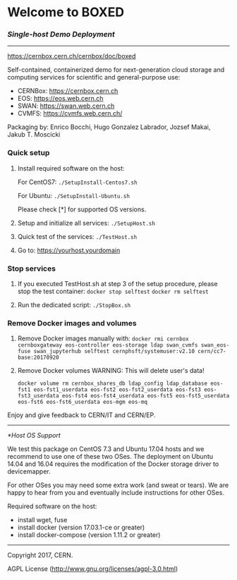 # Welcome to BOXED
### *Single-host Demo Deployment*

-----

https://cernbox.cern.ch/cernbox/doc/boxed

Self-contained, containerized demo for next-generation cloud storage and computing services for scientific and general-purpose use:

 - CERNBox: https://cernbox.cern.ch
 - EOS: https://eos.web.cern.ch
 - SWAN: https://swan.web.cern.ch
 - CVMFS: https://cvmfs.web.cern.ch/

Packaging by: Enrico Bocchi, Hugo Gonzalez Labrador, Jozsef Makai, Jakub T. Moscicki



### Quick setup

 1. Install required software on the host:

    For CentOS7:	`./SetupInstall-Centos7.sh`

    For Ubuntu:		`./SetupInstall-Ubuntu.sh`

    Please check [*] for supported OS versions.


 2. Setup and initialize all services: 
    `./SetupHost.sh`


 3. Quick test of the services:
    `./TestHost.sh`


 4. Go to: https://yourhost.yourdomain



### Stop services

 1. If you executed TestHost.sh at step 3 of the setup procedure, please stop the test container:
    `docker stop selftest`
    `docker rm selftest`


 2. Run the dedicated script:
    `./StopBox.sh`



### Remove Docker images and volumes

 1. Remove Docker images manually with:
    `docker rmi cernbox cernboxgateway eos-controller eos-storage ldap swan_cvmfs swan_eos-fuse swan_jupyterhub selftest cernphsft/systemuser:v2.10 cern/cc7-base:20170920`


 2. Remove Docker volumes
    WARNING: This will delete user's data!

    `docker volume rm cernbox_shares_db ldap_config ldap_database eos-fst1 eos-fst1_userdata eos-fst2 eos-fst2_userdata eos-fst3 eos-fst3_userdata eos-fst4 eos-fst4_userdata eos-fst5 eos-fst5_userdata eos-fst6 eos-fst6_userdata eos-mgm eos-mq`




Enjoy and give feedback to CERN/IT and CERN/EP.


-----
*\*Host OS Support*

We test this package on CentOS 7.3 and Ubuntu 17.04 hosts and we recommend to use one of these two OSes.
The deployment on Ubuntu 14.04 and 16.04 requires the modification of the Docker storage driver to devicemapper.

For other OSes you may need some extra work (and sweat or tears). 
We are happy to hear from you and eventually include instructions for other OSes.


Required software on the host:

  - install wget, fuse
  - install docker (version 17.03.1-ce or greater)
  - install docker-compose (version 1.11.2 or greater)

-----

Copyright 2017, CERN.

AGPL License (http://www.gnu.org/licenses/agpl-3.0.html)

